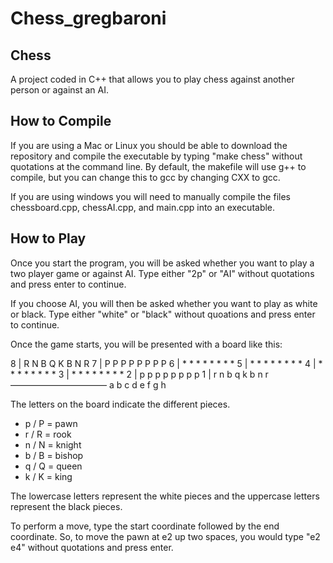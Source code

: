 # Chess_gregbaroni

## Chess

A project coded in C++ that allows you to play chess against another person or against an AI.

## How to Compile

If you are using a Mac or Linux you should be able to download the repository and compile the executable by typing "make chess" without quotations at the command line. By default, the makefile will use g++ to compile, but you can change this to gcc by changing CXX to gcc.

If you are using windows you will need to manually compile the files chessboard.cpp, chessAI.cpp, and main.cpp into an executable.

## How to Play

Once you start the program, you will be asked whether you want to play a two player game or against AI. Type either "2p" or "AI" without quotations and press enter to continue.

If you choose AI, you will then be asked whether you want to play as white or black. Type either "white" or "black" without quoations and press enter to continue.

Once the game starts, you will be presented with a board like this:

 8 | R  N  B  Q  K  B  N  R
 7 | P  P  P  P  P  P  P  P
 6 | *  *  *  *  *  *  *  *
 5 | *  *  *  *  *  *  *  *
 4 | *  *  *  *  *  *  *  *
 3 | *  *  *  *  *  *  *  *
 2 | p  p  p  p  p  p  p  p
 1 | r  n  b  q  k  b  n  r
     ––––––––––––––––––––––
     a  b  c  d  e  f  g  h

The letters on the board indicate the different pieces.
- p / P = pawn
- r / R = rook
- n / N = knight
- b / B = bishop
- q / Q = queen
- k / K = king

The lowercase letters represent the white pieces and the uppercase letters represent the black pieces.

To perform a move, type the start coordinate followed by the end coordinate.
So, to move the pawn at e2 up two spaces, you would type "e2 e4" without quotations and press enter.
